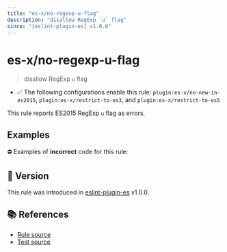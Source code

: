 ```yaml
---
title: "es-x/no-regexp-u-flag"
description: "disallow RegExp `u` flag"
since: "[eslint-plugin-es] v1.0.0"
---
```


# es-x/no-regexp-u-flag
> disallow RegExp `u` flag

- ✅ The following configurations enable this rule: `plugin:es-x/no-new-in-es2015`, `plugin:es-x/restrict-to-es3`, and `plugin:es-x/restrict-to-es5`

This rule reports ES2015 RegExp `u` flag as errors.

## Examples

⛔ Examples of **incorrect** code for this rule:

<eslint-playground type="bad" code="/*eslint es-x/no-regexp-u-flag: error */
const r1 = /[☀️☔]/u
" />

## 🚀 Version

This rule was introduced in [eslint-plugin-es] v1.0.0.

[eslint-plugin-es]: https://github.com/mysticatea/eslint-plugin-es

## 📚 References

- [Rule source](https://github.com/ota-meshi/eslint-plugin-es-x/blob/master/lib/rules/no-regexp-u-flag.js)
- [Test source](https://github.com/ota-meshi/eslint-plugin-es-x/blob/master/tests/lib/rules/no-regexp-u-flag.js)
